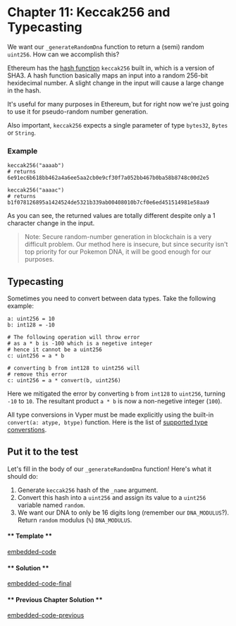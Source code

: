 # Chapter 11: Keccak256 and Typecasting

We want our `_generateRandomDna` function to return a (semi) random `uint256`. How can we accomplish this?

Ethereum has the [hash function](https://en.wikipedia.org/wiki/Hash_function) `keccak256` built in, which is a version of SHA3. A hash function basically maps an input into a random 256-bit hexidecimal number. A slight change in the input will cause a large change in the hash.

It's useful for many purposes in Ethereum, but for right now we're just going to use it for pseudo-random number generation.

Also important, `keccak256` expects a single parameter of type `bytes32`, `Bytes` or `String`.

### Example

```vyper
keccak256("aaaab")
# returns 6e91ec6b618bb462a4a6ee5aa2cb0e9cf30f7a052bb467b0ba58b8748c00d2e5

keccak256("aaaac")
# returns b1f078126895a1424524de5321b339ab00408010b7cf0e6ed451514981e58aa9
```

As you can see, the returned values are totally different despite only a 1 character change in the input.

> Note: Secure random-number generation in blockchain is a very difficult problem. Our method here is insecure, but since security isn't top priority for our Pokemon DNA, it will be good enough for our purposes.

## Typecasting

Sometimes you need to convert between data types. Take the following example:

```vyper
a: uint256 = 10
b: int128 = -10

# The following operation will throw error
# as a * b is -100 which is a negetive integer
# hence it cannot be a uint256
c: uint256 = a * b

# converting b from int128 to uint256 will
# remove this error
c: uint256 = a * convert(b, uint256)
```

Here we mitigated the error by converting `b` from `int128` to `uint256`, turning `-10` to `10`. The resultant product `a * b` is now a non-negetive integer (`100`).

All type conversions in Vyper must be made explicitly using the built-in `convert(a: atype, btype)` function. Here is the list of [supported type converstions](https://vyper.readthedocs.io/en/stable/types.html#type-conversions).

## Put it to the test

Let's fill in the body of our `_generateRandomDna` function! Here's what it should do:

1. Generate `keccak256` hash of the `_name` argument.
2. Convert this hash into a `uint256` and assign its value to a `uint256` variable named `random`.
3. We want our DNA to only be 16 digits long (remember our `DNA_MODULUS`?). Return `random` modulus (`%`) `DNA_MODULUS`.

<!-- tabs:start -->

#### ** Template **

[embedded-code](../assets/1/1.11-template-code.vy ':include :type=code embed-template')

#### ** Solution **

[embedded-code-final](../assets/1/1.11-finished-code.vy ':include :type=code embed-final')

#### ** Previous Chapter Solution **

[embedded-code-previous](../assets/1/1.10-finished-code.vy ':include :type=code embed-previous')

<!-- tabs:end -->
